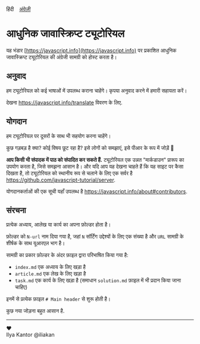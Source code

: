 हिंदी &ensp; [अंग्रेज़ी](README.md)

# आधुनिक जावास्क्रिप्ट ट्यूटोरियल

यह भंडार [https://javascript.info](https://javascript.info) पर प्रकाशित आधुनिक जावास्क्रिप्ट ट्यूटोरियल की अंग्रेजी सामग्री को होस्ट करता है।

## अनुवाद

हम ट्यूटोरियल को कई भाषाओं में उपलब्ध कराना चाहेंगे। कृपया अनुवाद करने में हमारी सहायता करें।

देखना <https://javascript.info/translate> विवरण के लिए.

## योगदान

हम ट्यूटोरियल पर दूसरों के साथ भी सहयोग करना चाहेंगे।

कुछ गड़बड़ है क्या? कोई विषय छूट रहा है? इसे लोगों को समझाएं, इसे पीआर के रूप में जोड़ें 👏

**आप किसी भी संपादक में पाठ को संपादित कर सकते हैं.** ट्यूटोरियल एक उन्नत "मार्कडाउन" प्रारूप का उपयोग करता है, जिसे समझना आसान है। और यदि आप यह देखना चाहते हैं कि यह साइट पर कैसा दिखता है, तो ट्यूटोरियल को स्थानीय रूप से चलाने के लिए एक सर्वर है <https://github.com/javascript-tutorial/server>.

योगदानकर्ताओं की एक सूची यहाँ उपलब्ध है <https://javascript.info/about#contributors>.

## संरचना

प्रत्येक अध्याय, आलेख या कार्य का अपना फ़ोल्डर होता है।

फ़ोल्डर को `N-url` नाम दिया गया है, जहां `N` सॉर्टिंग उद्देश्यों के लिए एक संख्या है और `URL` सामग्री के शीर्षक के साथ यूआरएल भाग है।

सामग्री का प्रकार फ़ोल्डर के अंदर फ़ाइल द्वारा परिभाषित किया गया है:

  - `index.md` एक अध्याय के लिए खड़ा है
  - `article.md` एक लेख के लिए खड़ा है
  - `task.md` एक कार्य के लिए खड़ा है (समाधान `solution.md` फ़ाइल में भी प्रदान किया जाना चाहिए)
    
इनमें से प्रत्येक फ़ाइल `# Main header` से शुरू होती है।

कुछ नया जोड़ना बहुत आसान है.

---  
♥  
Ilya Kantor @iliakan

